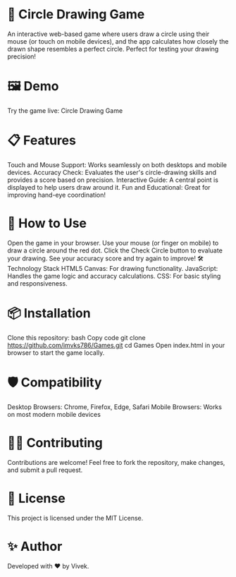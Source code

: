 # 🎨 Circle Drawing Game
An interactive web-based game where users draw a circle using their mouse (or touch on mobile devices), and the app calculates how closely the drawn shape resembles a perfect circle. Perfect for testing your drawing precision!

# 🖼️ Demo
Try the game live: Circle Drawing Game

# 📋 Features
Touch and Mouse Support: Works seamlessly on both desktops and mobile devices.
Accuracy Check: Evaluates the user's circle-drawing skills and provides a score based on precision.
Interactive Guide: A central point is displayed to help users draw around it.
Fun and Educational: Great for improving hand-eye coordination!

# 🚀 How to Use
Open the game in your browser.
Use your mouse (or finger on mobile) to draw a circle around the red dot.
Click the Check Circle button to evaluate your drawing.
See your accuracy score and try again to improve!
🛠️ Technology Stack
HTML5 Canvas: For drawing functionality.
JavaScript: Handles the game logic and accuracy calculations.
CSS: For basic styling and responsiveness.

# 📦 Installation
Clone this repository:
bash
Copy code
git clone https://github.com/imvks786/Games.git
cd Games
Open index.html in your browser to start the game locally.

# 🛡️ Compatibility
Desktop Browsers: Chrome, Firefox, Edge, Safari
Mobile Browsers: Works on most modern mobile devices

# 🧑‍💻 Contributing
Contributions are welcome! Feel free to fork the repository, make changes, and submit a pull request.

# 📜 License
This project is licensed under the MIT License.

# ✨ Author
Developed with ❤️ by Vivek.

